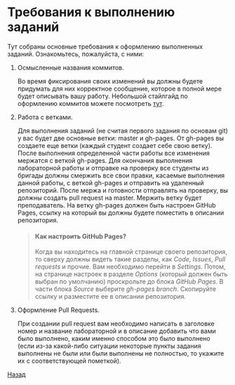 # Требования к выполнению заданий

Тут собраны основные требования к оформлению выполненных заданий. Ознакомьтесь, пожалуйста, с ними:

1. Осмысленные названия коммитов.

    Во время фиксирования своих изменений вы должны будете придумать для них корректное сообщение, которое в полной мере будет описывать вашу работу. Небольшой стайлгайд по оформлению коммитов можете посмотреть [тут](https://docs.rs.school/#/git-convention).

2. Работа с ветками.

    Для выполнения заданий (не считая первого задания по основам git) у вас будет две основные ветки: master и gh-pages. От gh-pages вы создаете еще ветки (каждый студент создает себе свою ветку). После выполнения определенной части работы все изменения мержатся с веткой gh-pages. Для окончания выполнения лабораторной работы и отправке на проверку все студенты из бригады должны смержить все свои правки, касаемые выполнения данной работы, с веткой gh-pages и отправить на удаленный репозиторий. После мержа и готовности отправлять на проверку, вы должны создать pull request на master. Мержить ветку будет преподаватель. На ветку gh-pages должен быть настроен GitHub Pages, ссылку на который вы должны будете поместить в описании репозитория.

    > #### Как настроить GitHub Pages?
    >
    > Когда вы находитесь на главной странице своего репозитория, то сверху должны видеть такие разделы, как *Code*, *Issues*, *Pull requests* и прочие. Вам необходимо перейти в *Settings*. Потом, на странице настроек в разделе *Options* (который должен быть выбран по умолчанию) проскрольте до блока *GitHub Pages*. В части блока *Source* выберите *gh-pages branch*. Скопируйте ссылку и разместите ее в описании репозитория.

3. Оформление Pull Requests.

    При создании pull request вам необходимо написать в заголовке номер и название лабораторной и в описание добавить что вами было выполнено, каким именно способом это было выполнено (если из-за какой-либо ситуации некоторые пункты задания выполнены не были или были выполнены не полностью, то укажите их с соответствующей пометкой).

[Назад](./README.md)
